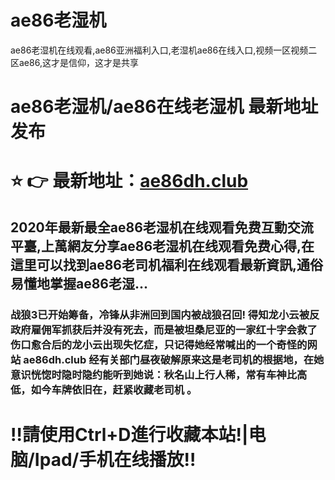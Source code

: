 # ae86老湿机
ae86老湿机在线观看,ae86亚洲福利入口,老湿机ae86在线入口,视频一区视频二区ae86,这才是信仰，这才是共享
# ae86老湿机/ae86在线老湿机 最新地址发布

# ⭐️ 👉 最新地址：[ae86dh.club](https://ae86dh.club)




## 2020年最新最全ae86老湿机在线观看免费互動交流平臺,上萬網友分享ae86老湿机在线观看免费心得,在這里可以找到ae86老司机福利在线观看最新資訊,通俗易懂地掌握ae86老湿...



### 战狼3已开始筹备，冷锋从非洲回到国内被战狼召回! 得知龙小云被反政府雇佣军抓获后并没有死去，而是被坦桑尼亚的一家红十字会救了伤口愈合后的龙小云出现失忆症，只记得她经常喊出的一个奇怪的网站 ae86dh.club 经有关部门昼夜破解原来这是老司机的根据地，在她意识恍惚时隐时隐约能听到她说：秋名山上行人稀，常有车神比高低，如今车牌依旧在，赶紧收藏老司机 。


# ‼️請使用Ctrl+D進行收藏本站!|电脑/Ipad/手机在线播放‼️
